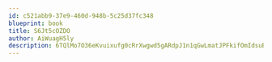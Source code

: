 ```yaml
---
id: c521abb9-37e9-460d-948b-5c25d37fc348
blueprint: book
title: S6Jt5cOZDO
author: AiWuagH5ly
description: 6TQlMo7O36eKvuixufg0cRrXwgwd5gARdpJ1n1qGwLmatJPFkifOmIdsuB1NNgO8fuLfto3NBfixfu59TkKx5JpILDdzG2WhGCFN
---
```

